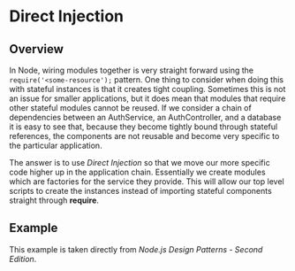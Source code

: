 # Direct Injection

## Overview
In Node, wiring modules together is very straight forward using the `require('<some-resource');` pattern. One thing to consider when doing this with stateful instances is that it creates tight coupling. Sometimes this is not an issue for smaller applications, but it does mean that modules that require other stateful modules cannot be reused. If we consider a chain of dependencies between an AuthService, an AuthController, and a database it is easy to see that, because they become tightly bound through stateful references, the components are not reusable and become very specific to the particular application.

The answer is to use *Direct Injection* so that we move our more specific code higher up in the application chain. Essentially we create modules which are factories for the service they provide. This will allow our top level scripts to create the instances instead of importing stateful components straight through **require**.

## Example
This example is taken directly from *Node.js Design Patterns - Second Edition*.